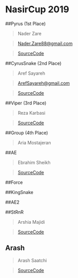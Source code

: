 # NasirCup 2019

##Pyrus (1st Place)
> Nader Zare

> Nader.Zare88@gmail.com

> [SourceCode](https://github.com/naderzare/SnakeClient_Python3)

##CyrusSnake (2nd Place)
> Aref Sayareh

> ArefSayareh@gmail.com

> [SourceCode](https://github.com/Arefsa78/SnakeClient_Python3)

##Viper (3rd Place)
> Reza Karbasi

> 

> [SourceCode](https://github.com/rezakarbasi/SnakeClient_Python3)

##Group (4th Place)
> Aria Mostajeran

>

> 

##AE
> Ebrahim Sheikh

> 

> [SourceCode](https://github.com/ebrahimsheikh/SnakeClient_Python3)

##Force
>

>

>

##KingSnake
>

>

>

##AE2
>

>

>

##StRnR
> Arshia Majidi

>

> [SourceCode](https://github.com/StRnR/SnakeClient_Python3)

## Arash
> Arash Saatchi

>

> [SourceCode](https://github.com/arash99s/SnakeClient_Python3)